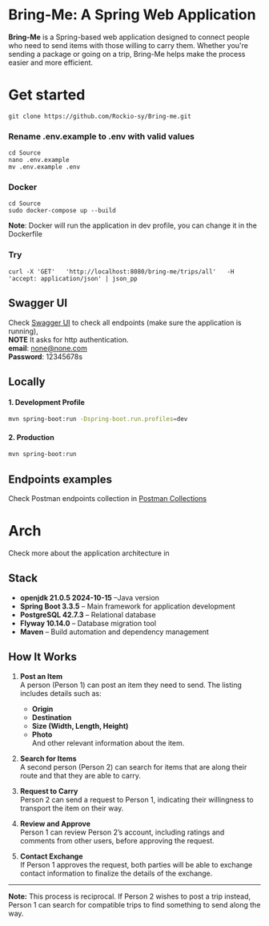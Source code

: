 
# Bring-Me: A Spring Web Application

**Bring-Me** is a Spring-based web application designed to connect people who need to send items with those willing to carry them. Whether you're sending a package or going on a trip, Bring-Me helps make the process easier and more efficient.


# Get started
```
git clone https://github.com/Rockio-sy/Bring-me.git
```
### Rename .env.example to .env with valid values
````shell
cd Source
nano .env.example
mv .env.example .env
````

### Docker 
```shell
cd Source
sudo docker-compose up --build
```
**Note**: Docker will run the application in dev profile, you can change it in the Dockerfile

### Try
```shell
curl -X 'GET'   'http://localhost:8080/bring-me/trips/all'   -H 'accept: application/json' | json_pp
```
## Swagger UI
Check [Swagger UI](http://localhost:8080/swagger-ui/index.html#/)
to check all endpoints (make sure the application is running), <br>**NOTE** It asks for http authentication.<br>
**email**: none@none.com<br>
**Password**: 12345678s
## Locally
#### 1. Development Profile
```sh
mvn spring-boot:run -Dspring-boot.run.profiles=dev
```
#### 2. Production

```sh
mvn spring-boot:run
```
## Endpoints examples
Check Postman endpoints collection in [Postman Collections](https://github.com/Rockio-sy/Bring-me/tree/main/Postman_Collections)

# Arch
Check more about the application architecture in 

## Stack

- **openjdk 21.0.5 2024-10-15** –Java version
- **Spring Boot 3.3.5** – Main framework for application development  
- **PostgreSQL 42.7.3** – Relational database   
- **Flyway 10.14.0** – Database migration tool   
- **Maven** – Build automation and dependency management  


## How It Works

1. **Post an Item**  
   A person (Person 1) can post an item they need to send. The listing includes details such as:  
   - **Origin**  
   - **Destination**  
   - **Size (Width, Length, Height)**  
   - **Photo**  
   And other relevant information about the item.

2. **Search for Items**  
   A second person (Person 2) can search for items that are along their route and that they are able to carry.

3. **Request to Carry**  
   Person 2 can send a request to Person 1, indicating their willingness to transport the item on their way.

4. **Review and Approve**  
   Person 1 can review Person 2’s account, including ratings and comments from other users, before approving the request.

5. **Contact Exchange**  
   If Person 1 approves the request, both parties will be able to exchange contact information to finalize the details of the exchange.

---

**Note:** This process is reciprocal. If Person 2 wishes to post a trip instead, Person 1 can search for compatible trips to find something to send along the way.
